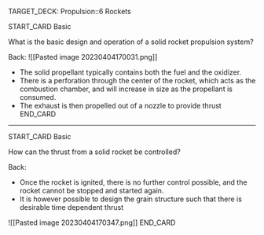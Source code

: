 TARGET_DECK: Propulsion::6 Rockets



START_CARD
Basic

What is the basic design and operation of a solid rocket propulsion system?

Back: 
![[Pasted image 20230404170031.png]]
- The solid propellant typically contains both the fuel and the oxidizer.
- There is a perforation through the center of the rocket, which acts as the combustion chamber, and will increase in size as the propellant is consumed.
- The exhaust is then propelled out of a nozzle to provide thrust
END_CARD


--------

START_CARD
Basic

How can the thrust from a solid rocket be controlled?

Back: 
- Once the rocket is ignited, there is no further control possible, and the rocket cannot be stopped and started again.
- It is however possible to design the grain structure such that there is desirable time dependent thrust

![[Pasted image 20230404170347.png]]
END_CARD


